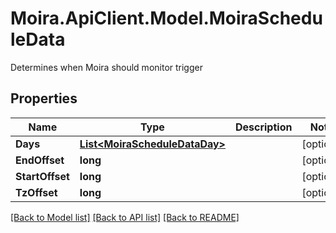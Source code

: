 # Moira.ApiClient.Model.MoiraScheduleData
Determines when Moira should monitor trigger

## Properties

Name | Type | Description | Notes
------------ | ------------- | ------------- | -------------
**Days** | [**List&lt;MoiraScheduleDataDay&gt;**](MoiraScheduleDataDay.md) |  | [optional] 
**EndOffset** | **long** |  | [optional] 
**StartOffset** | **long** |  | [optional] 
**TzOffset** | **long** |  | [optional] 

[[Back to Model list]](../../README.md#documentation-for-models) [[Back to API list]](../../README.md#documentation-for-api-endpoints) [[Back to README]](../../README.md)

